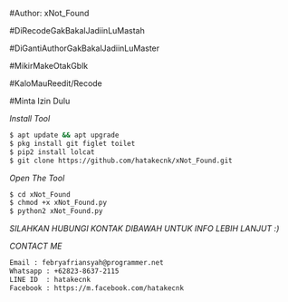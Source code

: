 #Author: xNot_Found

#DiRecodeGakBakalJadiinLuMastah

#DiGantiAuthorGakBakalJadiinLuMaster

#MikirMakeOtakGblk

#KaloMauReedit/Recode

#Minta Izin Dulu

*Install Tool*
```bash
$ apt update && apt upgrade
$ pkg install git figlet toilet
$ pip2 install lolcat
$ git clone https://github.com/hatakecnk/xNot_Found.git
```

*Open The Tool*
```bash
$ cd xNot_Found
$ chmod +x xNot_Found.py
$ python2 xNot_Found.py
```

*SILAHKAN HUBUNGI KONTAK DIBAWAH UNTUK INFO LEBIH LANJUT :)*

*CONTACT ME*
```bash
Email : febryafriansyah@programmer.net
Whatsapp : +62823-8637-2115
LINE ID  : hatakecnk
Facebook : https://m.facebook.com/hatakecnk
```
